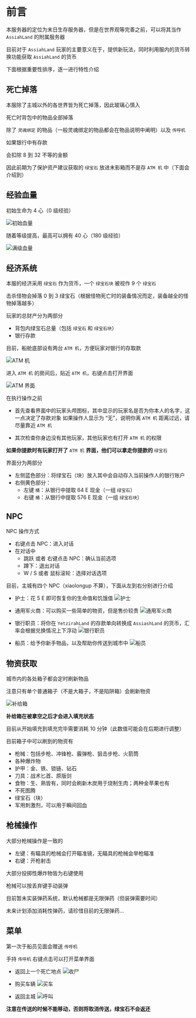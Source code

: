 # 前言

本服务器的定位为末日生存服务器，但是在世界观等完善之前，可以将其当作 `AssiahLand` 的附属服务器

目前对于 `AssiahLand` 玩家的主要意义在于，提供新玩法，同时利用服内的货币转换功能获取 `AssiahLand` 的货币

下面根据重要性排序，逐一进行特性介绍

## 死亡掉落

本服除了主城以外的各世界皆为死亡掉落，因此玻璃心慎入

死亡时背包中的物品全部掉落

除了 `灵魂绑定` 的物品（一般灵魂绑定的物品都会在物品说明中阐明）以及 `传呼机`

如果银行中有存款

会扣除 8 到 32 不等的金额

因此前期为了保护资产建议获取的 `绿宝石` 放进末影箱而不是存 `ATM 机` 中（下面会介绍到）

## 经验血量

初始生命为 4 心（0 级经验）

![初始血量](assets/level_0.png)

随着等级提高，最高可以拥有 40 心（180 级经验）

![满级血量](assets/level_180.png)

## 经济系统

本服的经济采用 `绿宝石` 作为货币，一个 `绿宝石块` 被视作 9 个 `绿宝石`

击杀怪物会掉落 0 到 3 绿宝石（根据怪物死亡时的装备情况而定，装备越全的怪物掉落越多）

玩家的总财产分为两部分

- 背包内绿宝石总量（包括 `绿宝石` 和 `绿宝石块`）
- 银行存款

目前，船舱底部设有两台 `ATM 机`，方便玩家对银行的存取款

![ATM 机](assets/atm_outside.png)

进入 `ATM 机` 的房间后，贴近 `ATM 机`，右键点击打开界面

![ATM 界面](assets/atm_gui.png)

在执行操作之前

- 首先查看界面中的玩家头颅图标，其中显示的玩家名是否为你本人的名字，这一点决定了存款对象
  如果操作人显示为 “无”，说明你离 `ATM 机` 距离过远，请尽量靠近 `ATM 机`

- 其次检查你身边没有其他玩家，其他玩家也有打开 `ATM 机` 的权限

**如果你提款时有玩家打开了** `ATM 机` **界面，他们可以拿走你提款的** `绿宝石`

界面分为两部分

- 左侧蓝色部分：将绿宝石（块）放入其中会自动存入当前操作人的银行账户
- 右侧黄色部分：
  - 左键 `桶`：从银行中提取 64 E 现金（一组 `绿宝石`）
  - 右键 `桶`：从银行中提取 576 E 现金（一组 `绿宝石块`）

## NPC

NPC 操作方式

- 右键点击 NPC：进入对话
- 在对话中
  - 跳跃 或者 右键点击 NPC：确认当前选项
  - 蹲下：退出对话
  - W / S 或者 鼠标滚轮：选择对话选项

目前，主城有四个 NPC（xiaolongup 不算），下面从左到右分别进行介绍

- 护士：花 5 E 即可恢复你的生命值和饥饿值
    ![护士](assets/npc_nurse.png)

- 通用军火商：可以购买一些简单的物资，但是售价较贵
    ![通用军火商](assets/npc_weapon_seller.png)

- 银行职员：将你在 `YetzirahLand` 的存款单向转换成 `AssiashLand` 的货币，汇率会根据兑换情况上下浮动
    ![银行职员](assets/npc_banker.png)

- 船员：给予你新手物品，以及帮助你传送到城市中
    ![船员](assets/npc_sailor.png)

## 物资获取

城市内的各处箱子都会定时刷新物品

注意只有单个普通箱子（不是大箱子，不是陷阱箱）会刷新物资

![补给箱](assets/supply_chest.png)

**补给箱在被拿空之后才会进入填充状态**

目前从开始填充到填充完毕需要消耗 10 分钟（此数值可能会在后期进行调整）

目前箱子中可以刷到的物资有

- 枪械：包括步枪、冲锋枪、霰弹枪、狙击步枪、火箭筒
- 各种爆炸物
- 护甲：金、铁、锁链、钻石
- 刀具：战术匕首、原版剑
- 食物：生、熟皆有，同时会刷新木炭用于烧制生肉；两种金苹果也有
- 不死图腾
- 绿宝石（块）
- 军用刺激剂，可以用于瞬间回血

## 枪械操作

大部分枪械操作是一致的

- 左键：有瞄具的枪械会打开瞄准镜，无瞄具的枪械会举枪瞄准
- 右键：开枪射击

大部分投掷性爆炸物皆为右键使用

枪械可以按丢弃键手动装弹

目前暂未实装弹药系统，默认枪械都是无限弹药（但装弹需要时间）

未来计划添加消耗性弹药，请珍惜目前的无限弹药...

## 菜单

第一次于船员见面会赠送 `传呼机`

手持 `传呼机` 右键点击可以打开菜单界面

- 返回上一个死亡地点
    ![收尸](assets/menu_back.png)

- 购买车辆
    ![买车](assets/menu_car.png)

- 返回主城
    ![呼叫](assets/menu_spawn.png)

**注意在传送的时候不能移动，否则将取消传送，绿宝石不会返还**
